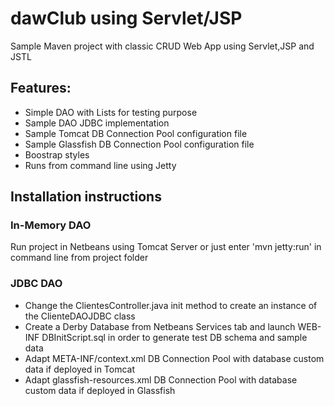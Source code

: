dawClub using Servlet/JSP
==========

Sample Maven project with classic CRUD Web App using Servlet,JSP and JSTL

Features:
-------------
- Simple DAO with Lists for testing purpose
- Sample DAO JDBC implementation
- Sample Tomcat DB Connection Pool configuration file
- Sample Glassfish DB Connection Pool configuration file
- Boostrap styles
- Runs from command line using Jetty

Installation instructions
----------------
### In-Memory DAO
Run project in Netbeans using Tomcat Server or just enter 'mvn jetty:run' in command line from project folder

### JDBC DAO
* Change the ClientesController.java init method to create an instance of the ClienteDAOJDBC class
* Create a Derby Database from Netbeans Services tab and launch WEB-INF DBInitScript.sql in order to generate test DB schema and sample data
* Adapt META-INF/context.xml DB Connection Pool with database custom data if deployed in Tomcat
* Adapt glassfish-resources.xml DB Connection Pool with database custom data if deployed in Glassfish
